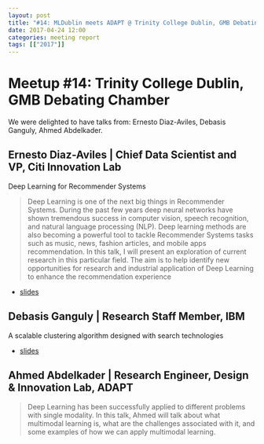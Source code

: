 ```yaml
---
layout: post
title: "#14: MLDublin meets ADAPT @ Trinity College Dublin, GMB Debating Chamber"
date: 2017-04-24 12:00
categories: meeting report
tags: [["2017"]]
---
```


# Meetup #14: Trinity College Dublin, GMB Debating Chamber

We were delighted to have talks from: Ernesto Diaz-Aviles, Debasis Ganguly, Ahmed Abdelkader.

## Ernesto Diaz-Aviles | Chief Data Scientist and VP, Citi Innovation Lab

Deep Learning for Recommender Systems

> Deep Learning is one of the next big things in Recommender Systems. During the past few years deep neural networks have shown tremendous success in computer vision, speech recognition, and natural language processing (NLP). Deep learning methods are also becoming a powerful tool to tackle Recommender Systems tasks such as music, news, fashion articles, and mobile apps recommendation. In this talk, I will present an exploration of current research in this particular field. The aim is to help identify new opportunities for research and industrial application of Deep Learning to enhance the recommendation experience

 - [slides](/assets/slides/meetup_14/dl4recsys_libreai.pdf)

## Debasis Ganguly | Research Staff Member, IBM

A scalable clustering algorithm designed with search technologies

 - [slides](/assets/slides/meetup_14/FastClustering.pdf)

## Ahmed Abdelkader | Research Engineer, Design & Innovation Lab, ADAPT

> Deep Learning has been successfully applied to different problems with single modality. In this talk, Ahmed will talk about what multimodal learning is, what are the challenges associated with it, and some examples of how we can apply multimodal learning.

